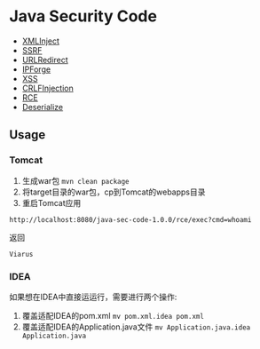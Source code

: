 # Java Security Code


- [XMLInject](https://github.com/JoyChou93/java-sec-code/blob/master/src/main/java/org/joychou/controller/XMLInjection.java)
- [SSRF](https://github.com/JoyChou93/java-sec-code/blob/master/src/main/java/org/joychou/controller/SSRF.java)
- [URLRedirect](https://github.com/JoyChou93/java-sec-code/blob/master/src/main/java/org/joychou/controller/URLRedirect.java)
- [IPForge](https://github.com/JoyChou93/java-sec-code/blob/master/src/main/java/org/joychou/controller/IPForge.java)
- [XSS](https://github.com/JoyChou93/java-sec-code/blob/master/src/main/java/org/joychou/controller/XSS.java)
- [CRLFInjection](https://github.com/JoyChou93/java-sec-code/blob/master/src/main/java/org/joychou/controller/CRLFInjection.java)
- [RCE](https://github.com/JoyChou93/java-sec-code/blob/master/src/main/java/org/joychou/controller/Rce.java)
- [Deserialize](https://github.com/JoyChou93/java-sec-code/blob/master/src/main/java/org/joychou/controller/Deserialize.java)

## Usage


### Tomcat

1. 生成war包 `mvn clean package`
2. 将target目录的war包，cp到Tomcat的webapps目录
3. 重启Tomcat应用


```
http://localhost:8080/java-sec-code-1.0.0/rce/exec?cmd=whoami
```
 
返回

``` 
Viarus
```

### IDEA

如果想在IDEA中直接运运行，需要进行两个操作:

1. 覆盖适配IDEA的pom.xml `mv pom.xml.idea pom.xml`
2. 覆盖适配IDEA的Application.java文件 `mv Application.java.idea Application.java`